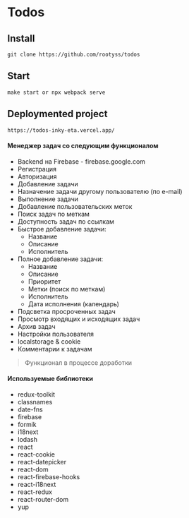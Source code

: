 # Todos
## Install
    git clone https://github.com/rootyss/todos
## Start
    make start or npx webpack serve
## Deploymented project
    https://todos-inky-eta.vercel.app/
#### Менеджер задач со следующим функционалом
* Backend на Firebase - firebase.google.com
* Регистрация
* Авторизация
* Добавление задачи
* Назначение задачи другому пользователю (по e-mail)
* Выполнение задачи
* Добавление пользовательских меток
* Поиск задач по меткам
* Доступность задач по ссылкам
* Быстрое добавление задачи:
	* Название
	* Описание
	* Исполнитель
* Полное добавление задачи:
	* Название
	* Описание
	* Приоритет
	* Метки (поиск по меткам)
	* Исполнитель
	* Дата исполнения (календарь)
* Подсветка просроченных задач
* Просмотр входящих и исходящих задач
* Архив задач
* Настройки пользователя
*  localstorage & cookie
* Комментарии к задачам
>Функционал в процессе доработки
#### Используемые библиотеки
* redux-toolkit
* classnames
* date-fns
* firebase
* formik
* i18next
* lodash
* react
* react-cookie
* react-datepicker
* react-dom
* react-firebase-hooks
* react-i18next
* react-redux
* react-router-dom
* yup